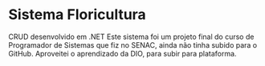 # Sistema Floricultura
CRUD desenvolvido em .NET
Este sistema foi um projeto final do curso de Programador de Sistemas que fiz no SENAC, ainda não tinha subido para o GitHub. Aproveitei o aprendizado da DIO, para subir para plataforma.
